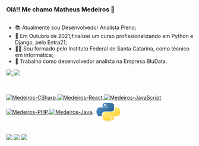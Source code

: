 ### Olá!! Me chamo Matheus Medeiros 👋

  ##
- 📚 Atualmente sou Desenvolvedor Analista Pleno;
- 🌱 Em Outubro de 2021,finalizei um curso profissionalizando em Python e Django, pelo Entra21;
- 👨‍🎓 Sou formado pelo Instituto Federal de Santa Catarina, como técnico em informática; 
- 💼 Trabalho como desenvolvedor analista na Empresa BluData. 
<div>
  <a href="https://github.com/MMedeiros03">
  <img height="180em" src="https://github-readme-stats.vercel.app/api?username=MMedeiros03&show_icons=true&theme=dark&include_all_commits=true&count_private=true"/>
  <img height="180em" src="https://github-readme-stats.vercel.app/api/top-langs/?username=MMedeiros03&layout=compact&langs_count=7&theme=dark"/>
</div>

  ##
  
<div style="display: inline_block"><br>
  <img align="center" alt="Medeiros-CSharp" height="60" width="80" src="https://cdn.jsdelivr.net/gh/devicons/devicon/icons/csharp/csharp-original.svg" />
  <img align="center" alt="Medeiros-React" height="60" width="80" src="https://cdn.jsdelivr.net/gh/devicons/devicon/icons/react/react-original.svg" />
  <img align="center" alt="Medeiros-JavaScript" height="60" width="80" src="https://cdn.jsdelivr.net/gh/devicons/devicon/icons/javascript/javascript-original.svg" />
  <img align="center" alt="Medeiros-PHP" height="60" width="80" src="https://cdn.jsdelivr.net/gh/devicons/devicon/icons/php/php-original.svg"/>
  <img align="center" alt="Medeiros-Java" height="60" width="80" src="https://cdn.jsdelivr.net/gh/devicons/devicon/icons/java/java-original.svg"/>
  <img align="center" alt="Medeiros-Python" height="60" width="80" src="https://raw.githubusercontent.com/devicons/devicon/master/icons/python/python-original.svg">
</div>
  
  ##
  
<div> 
  <a href="https://www.instagram.com/m_medeiross03/" target="_blank"><img src="https://img.shields.io/badge/-Instagram-%23E4405F?style=for-the-badge&logo=instagram&logoColor=white" target="_blank"></a>
  <a href="https://www.linkedin.com/in/matheus-medeiros-3975b6216/" target="_blank"><img src="https://img.shields.io/badge/LinkedIn-0077B5?style=for-the-badge&logo=linkedin&logoColor=white" target="_blank"></a>
  <a href = "mailto:matheusmedeiros2003@gmail.com"><img src="https://img.shields.io/badge/-Gmail-%23333?style=for-the-badge&logo=gmail&logoColor=white" target="_blank"></a>
 </div>
  
  
